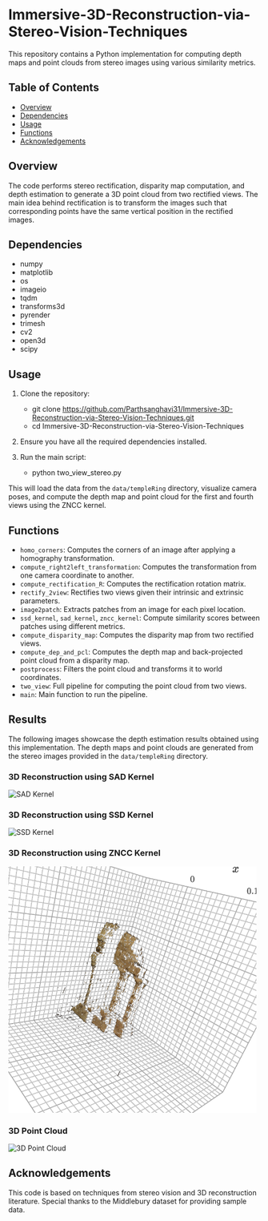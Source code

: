 # Immersive-3D-Reconstruction-via-Stereo-Vision-Techniques

This repository contains a Python implementation for computing depth maps and point clouds from stereo images using various similarity metrics.

## Table of Contents

- [Overview](#overview)
- [Dependencies](#dependencies)
- [Usage](#usage)
- [Functions](#functions)
- [Acknowledgements](#acknowledgements)

## Overview

The code performs stereo rectification, disparity map computation, and depth estimation to generate a 3D point cloud from two rectified views. The main idea behind rectification is to transform the images such that corresponding points have the same vertical position in the rectified images.

## Dependencies

- numpy
- matplotlib
- os
- imageio
- tqdm
- transforms3d
- pyrender
- trimesh
- cv2
- open3d
- scipy

## Usage

1. Clone the repository:
    - git clone https://github.com/Parthsanghavi31/Immersive-3D-Reconstruction-via-Stereo-Vision-Techniques.git
    - cd Immersive-3D-Reconstruction-via-Stereo-Vision-Techniques

2. Ensure you have all the required dependencies installed.

3. Run the main script:
    - python two_view_stereo.py

This will load the data from the `data/templeRing` directory, visualize camera poses, and compute the depth map and point cloud for the first and fourth views using the ZNCC kernel.

## Functions

- `homo_corners`: Computes the corners of an image after applying a homography transformation.
- `compute_right2left_transformation`: Computes the transformation from one camera coordinate to another.
- `compute_rectification_R`: Computes the rectification rotation matrix.
- `rectify_2view`: Rectifies two views given their intrinsic and extrinsic parameters.
- `image2patch`: Extracts patches from an image for each pixel location.
- `ssd_kernel`, `sad_kernel`, `zncc_kernel`: Compute similarity scores between patches using different metrics.
- `compute_disparity_map`: Computes the disparity map from two rectified views.
- `compute_dep_and_pcl`: Computes the depth map and back-projected point cloud from a disparity map.
- `postprocess`: Filters the point cloud and transforms it to world coordinates.
- `two_view`: Full pipeline for computing the point cloud from two views.
- `main`: Main function to run the pipeline.


## Results

The following images showcase the depth estimation results obtained using this implementation. The depth maps and point clouds are generated from the stereo images provided in the `data/templeRing` directory.

### 3D Reconstruction using SAD Kernel 

![SAD Kernel](D:\Immersive-3D-Reconstruction-via-Stereo-Vision-Techniques\SAD_kernel.png)

### 3D Reconstruction using SSD Kernel 

![SSD Kernel](D:\Immersive-3D-Reconstruction-via-Stereo-Vision-Techniques\SSD_kernel.png)

### 3D Reconstruction using ZNCC Kernel 

![ZNCC kernel](https://github.com/Parthsanghavi31/Immersive-3D-Reconstruction-via-Stereo-Vision-Techniques/blob/main/ZNCC_Kernel.png)

### 3D Point Cloud

![3D Point Cloud](D:\Immersive-3D-Reconstruction-via-Stereo-Vision-Techniques\multiview_stereo3dreconstruction.png)


## Acknowledgements

This code is based on techniques from stereo vision and 3D reconstruction literature. Special thanks to the Middlebury dataset for providing sample data.
